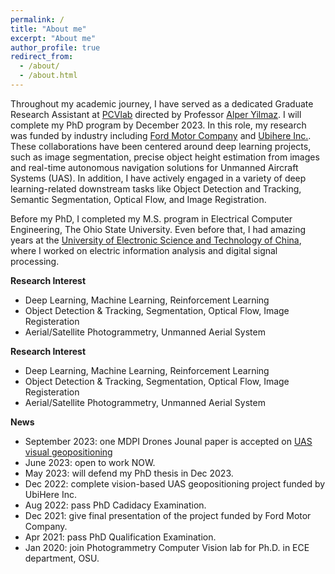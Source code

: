 ```yaml
---
permalink: /
title: "About me"
excerpt: "About me"
author_profile: true
redirect_from: 
  - /about/
  - /about.html
---
```

Throughout my academic journey, I have served as a dedicated Graduate Research Assistant at [PCVlab](https://u.osu.edu/pcvlab/) directed by Professor [Alper Yilmaz](https://ceg.osu.edu/people/yilmaz.15). I will complete my PhD program by December 2023. In this role, my research was funded by industry including [Ford Motor Company](https://www.ford.com/) and [Ubihere Inc.](https://ubihere.com/). These collaborations have been centered around deep learning projects, such as image segmentation, precise object height estimation from images and real-time autonomous navigation solutions for Unmanned Aircraft Systems (UAS). In addition, I have actively engaged in a variety of deep learning-related downstream tasks like Object Detection and Tracking, Semantic Segmentation, Optical Flow, and Image Registration.

Before my PhD, I completed my M.S. program in Electrical Computer Engineering, The Ohio State University. Even before that, I had amazing years at the [University of Electronic Science and Technology of China](https://en.uestc.edu.cn/), where I worked on electric information analysis and digital signal processing.

**Research Interest**
  * Deep Learning, Machine Learning, Reinforcement Learning
  * Object Detection & Tracking, Segmentation, Optical Flow, Image Registeration
  * Aerial/Satellite Photogrammetry, Unmanned Aerial System

**Research Interest**
  * Deep Learning, Machine Learning, Reinforcement Learning
  * Object Detection & Tracking, Segmentation, Optical Flow, Image Registeration
  * Aerial/Satellite Photogrammetry, Unmanned Aerial System


**News**
  * September 2023: one MDPI Drones Jounal paper is accepted on [UAS visual geopositioning](https://doi.org/10.3390/drones7090569)
  * June 2023: open to work NOW.
  * May 2023: will defend my PhD thesis in Dec 2023.
  * Dec 2022: complete vision-based UAS geopositioning project funded by UbiHere Inc.
  * Aug 2022: pass PhD Cadidacy Examination.
  * Dec 2021: give final presentation of the project funded by Ford Motor Company.
  * Apr 2021: pass PhD Qualification Examination.
  * Jan 2020: join Photogrammetry Computer Vision lab for Ph.D. in ECE department, OSU.

